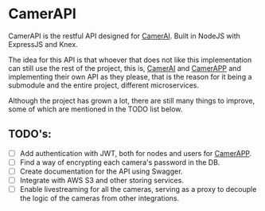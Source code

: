 # CamerAPI

CamerAPI is the restful API designed for [CamerAI](https://github.com/santiagopardal/CamerAI). Built in NodeJS with ExpressJS and Knex.

The idea for this API is that whoever that does not like this implementation can still use the rest of the project, this is, [CamerAI](https://github.com/santiagopardal/CamerAI) and [CamerAPP](https://github.com/santiagopardal/CamerAPP) and implementing their own API as they please, that is the reason for it being a submodule and the entire project, different microservices.

Although the project has grown a lot, there are still many things to improve, some of which are mentioned in the TODO list below.

## TODO's:

- [ ] Add authentication with JWT, both for nodes and users for [CamerAPP](https://github.com/santiagopardal/CamerAPP).
- [ ] Find a way of encrypting each camera's password in the DB.
- [ ] Create documentation for the API using Swagger.
- [ ] Integrate with AWS S3 and other storing services.
- [ ] Enable livestreaming for all the cameras, serving as a proxy to decouple the logic of the cameras from other integrations.